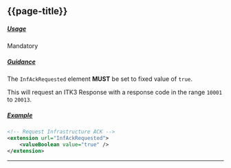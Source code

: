 ## {{page-title}}

<h5><ins>Usage</ins></h5>

<span class="mro-circle mandatory" title="Mandatory"></span> Mandatory


<h5><ins>Guidance</ins></h5>

The `InfAckRequested` element **MUST** be set to fixed value of `true`. 

This will request an ITK3 Response with a response code in the range `10001` to `20013`.

<h5><ins>Example</ins></h5>

```xml
<!-- Request Infrastructure ACK -->
<extension url="InfAckRequested">
    <valueBoolean value="true" />
</extension>
```

---